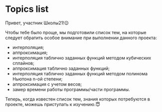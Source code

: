 # Topics list

Привет, участник Школы21!😉

Чтобы тебе было проще, мы подготовили список тем, на которые следует обратить особое внимание при выполнении данного проекта:

- интерполяция;
- аппроксимация;
- интерполяция таблично заданных функций методом кубических сплайнов;
- аппроксимация таблично заданных функций;
- интерполяция таблично заданных функций методом полинома Ньютона n-ой степени;
- аппроксимация с учетом весов;
- замер времени работы программы/части программы.

Теперь, когда известен список тем, знания которых потребуются в проекте, можешь приступать к изучению.😇
